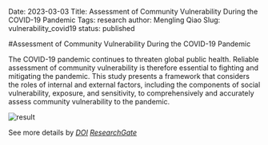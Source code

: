 Date: 2023-03-03
Title: Assessment of Community Vulnerability During the COVID-19 Pandemic
Tags: research
author: Mengling Qiao
Slug: vulnerability_covid19
status: published

#Assessment of Community Vulnerability During the COVID-19 Pandemic

The COVID-19 pandemic continues to threaten global public health. Reliable assessment of community vulnerability is therefore essential to fighting and mitigating the pandemic. This study presents a framework that considers the roles of internal and external factors, including the components of social vulnerability, exposure, and sensitivity, to comprehensively and accurately assess community vulnerability to the pandemic.

![result]({attach}figs/vulnerability-hk.jpg)

See more details by *[DOI](https://doi.org/10.1016/j.jag.2022.103007)* *[ResearchGate](https://www.researchgate.net/publication/363301739_Assessment_of_community_vulnerability_during_the_COVID-19_pandemic_Hong_Kong_as_a_case_study)* 